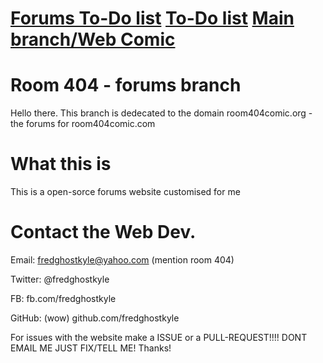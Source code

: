 
[Forums To-Do list](http://github.com/fredghostkyle/Room404/blob/forums/todo.md/)
[To-Do list](http://github.com/fredghostkyle/Room404/blob/master/todo.md/)
[Main branch/Web Comic](http://github.com/fredghostkyle/Room404/)
=======

Room 404 - forums branch
========
Hello there. This branch is dedecated to the domain room404comic.org - the forums for room404comic.com 

What this is
=====
This is a open-sorce forums website customised for me


Contact the Web Dev.
=====
Email: fredghostkyle@yahoo.com (mention room 404)

Twitter: @fredghostkyle

FB: fb.com/fredghostkyle

GitHub: (wow) github.com/fredghostkyle


For issues with the website make a ISSUE or a PULL-REQUEST!!!! DONT EMAIL ME JUST FIX/TELL ME! Thanks! 

